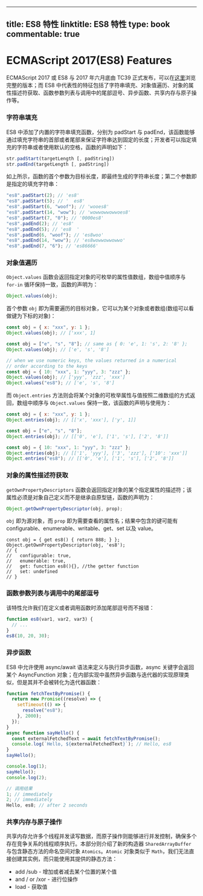 
---
title: ES8 特性
linktitle: ES8 特性
type: book
commentable: true
---

# ECMAScript 2017(ES8) Features

ECMAScript 2017 或 ES8 与 2017 年六月底由 TC39 正式发布，可以在[这里](https://www.ecma-international.org/ecma-262/8.0/index.html)浏览完整的版本；而 ES8 中代表性的特征包括了字符串填充、对象值遍历、对象的属性描述符获取、函数参数列表与调用中的尾部逗号、异步函数、共享内存与原子操作等。

### 字符串填充

ES8 中添加了内置的字符串填充函数，分别为 padStart 与 padEnd，该函数能够通过填充字符串的首部或者尾部来保证字符串达到固定的长度；开发者可以指定填充的字符串或者使用默认的空格，函数的声明如下：

```js
str.padStart(targetLength [, padString])
str.padEnd(targetLength [, padString])
```

如上所示，函数的首个参数为目标长度，即最终生成的字符串长度；第二个参数即是指定的填充字符串：

```js
"es8".padStart(2); // 'es8'
"es8".padStart(5); // '  es8'
"es8".padStart(6, "woof"); // 'wooes8'
"es8".padStart(14, "wow"); // 'wowwowwowwoes8'
"es8".padStart(7, "0"); // '0000es8'
"es8".padEnd(2); // 'es8'
"es8".padEnd(5); // 'es8  '
"es8".padEnd(6, "woof"); // 'es8woo'
"es8".padEnd(14, "wow"); // 'es8wowwowwowwo'
"es8".padEnd(7, "6"); // 'es86666'
```

### 对象值遍历

`Object.values` 函数会返回指定对象的可枚举的属性值数组，数组中值顺序与 `for-in` 循环保持一致，函数的声明为：

```js
Object.values(obj);
```

首个参数 `obj` 即为需要遍历的目标对象，它可以为某个对象或者数组(数组可以看做键为下标的对象)：

```js
const obj = { x: "xxx", y: 1 };
Object.values(obj); // ['xxx', 1]

const obj = ["e", "s", "8"]; // same as { 0: 'e', 1: 's', 2: '8' };
Object.values(obj); // ['e', 's', '8']

// when we use numeric keys, the values returned in a numerical
// order according to the keys
const obj = { 10: "xxx", 1: "yyy", 3: "zzz" };
Object.values(obj); // ['yyy', 'zzz', 'xxx']
Object.values("es8"); // ['e', 's', '8']
```

而 `Object.entries` 方法则会将某个对象的可枚举属性与值按照二维数组的方式返回，数组中顺序与 `Object.values` 保持一致，该函数的声明与使用为：

```js
const obj = { x: "xxx", y: 1 };
Object.entries(obj); // [['x', 'xxx'], ['y', 1]]

const obj = ["e", "s", "8"];
Object.entries(obj); // [['0', 'e'], ['1', 's'], ['2', '8']]

const obj = { 10: "xxx", 1: "yyy", 3: "zzz" };
Object.entries(obj); // [['1', 'yyy'], ['3', 'zzz'], ['10': 'xxx']]
Object.entries("es8"); // [['0', 'e'], ['1', 's'], ['2', '8']]
```

### 对象的属性描述符获取

`getOwnPropertyDescriptors` 函数会返回指定对象的某个指定属性的描述符；该属性必须是对象自己定义而不是继承自原型链，函数的声明为：

```js
Object.getOwnPropertyDescriptor(obj, prop);
```

`obj` 即为源对象，而 `prop` 即为需要查看的属性名；结果中包含的键可能有 configurable、enumerable、writable、get、set 以及 value。

```
const obj = { get es8() { return 888; } };
Object.getOwnPropertyDescriptor(obj, 'es8');
// {
//   configurable: true,
//   enumerable: true,
//   get: function es8(){}, //the getter function
//   set: undefined
// }
```

### 函数参数列表与调用中的尾部逗号

该特性允许我们在定义或者调用函数时添加尾部逗号而不报错：

```js
function es8(var1, var2, var3) {
  // ...
}
es8(10, 20, 30);
```

### 异步函数

ES8 中允许使用 async/await 语法来定义与执行异步函数，async 关键字会返回某个 AsyncFunction 对象；在内部实现中虽然异步函数与迭代器的实现原理类似，但是其并不会被转化为迭代器函数：

```js
function fetchTextByPromise() {
  return new Promise((resolve) => {
    setTimeout(() => {
      resolve("es8");
    }, 2000);
  });
}
async function sayHello() {
  const externalFetchedText = await fetchTextByPromise();
  console.log(`Hello, ${externalFetchedText}`); // Hello, es8
}
sayHello();

console.log(1);
sayHello();
console.log(2);

// 调用结果
1; // immediately
2; // immediately
Hello, es8; // after 2 seconds
```

### 共享内存与原子操作

共享内存允许多个线程并发读写数据，而原子操作则能够进行并发控制，确保多个存在竞争关系的线程顺序执行。本部分则介绍了新的构造器 `SharedArrayBuffer` 与包含静态方法的命名空间对象 `Atomics`。`Atomic` 对象类似于 `Math`，我们无法直接创建其实例，而只能使用其提供的静态方法：

- add /sub - 增加或者减去某个位置的某个值
- and / or /xor - 进行位操作
- load - 获取值

    